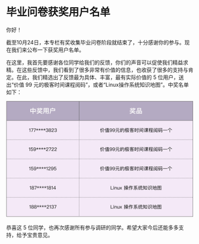 # 毕业问卷获奖用户名单
你好！

截至10月24日，本专栏有奖收集毕业问卷阶段就结束了，十分感谢你的参与。现在我们来公布一下获奖用户名单。

在这里，我首先要感谢各位同学给我们的反馈，你们的声音可以促使我们精益求精。在这些反馈中，我们看到了很多非常有价值的信息，也收获了很多的支持与肯定。在此，我们精选出了反馈最为具体、丰富，最有实际价值的 5 位用户，送出“价值 99 元的极客时间课程阅码”，或者“Linux操作系统知识地图”。中奖名单如下：

![](images/300924/174640be2c3e75d6e029a8148d91b1e0.jpg)

恭喜这 5 位同学，也再次感谢所有参与调研的同学。希望大家今后还能多多支持，给予宝贵意见。